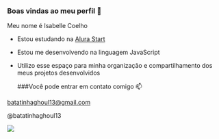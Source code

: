 ### Boas vindas ao meu perfil 💮

Meu nome é Isabelle Coelho

- Estou estudando na [Alura Start](https://alura.com.br)
- Estou me desenvolvendo na linguagem JavaScript
- Utilizo esse espaço para minha organização e compartilhamento dos meus projetos desenvolvidos

  ###Você pode entrar em contato comigo 📫

batatinhaghoul13@gmail.com

@batatinhaghoul13

![](https://media.tenor.com/i7llTDaTPtUAAAAC/naruto.gif)
